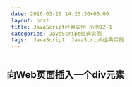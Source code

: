 ```yaml
---
date: 2016-03-26 14:26:30+00:00
layout: post
title: JavaScript经典实例 示例12-1
categories: JavaScript经典实例
tags:  JavaScript  JavaScript经典实例
---
```


向Web页面插入一个div元素
----------------

<html>
    <head>
        <title>object detection</title>
        <style type="text/css">
            div
            {
                width: 300px;
                heigth: 20px;
                padding: 10px;
                margin: 10px 0;
            }
            
            #div1
            {
                background-color: #ff0;
            }
            
            .divclass
            {
                background-color: #cfc;
            }
            
        </style>
        <script type="text/javascript">
        
            var i = 1;
            
            function addDiv() {
                
                //获取父节点
                var parent = document.getElementById('parent'),
                
                //创建新的div
                    newDiv = document.createElement('div');
                
                newDiv.className = 'divclass';
                newDiv.innerHTML = "<p>I'm here, I'm in the page" + i + "</p>";
                i++;
                
                //添加到页面
                parent.insertBefore(newDiv, document.getElementById('div1'));
            }
                        
        </script>
    </head>
    <body>
        <div id="parent">
            <div id="div1" onclick="addDiv()">
                <p>Click me to add new element</p>
            </div>
        <div>
    </body>
</html>

源码如下：



`insertBefore()` 方法在您指定的已有子节点之前插入新的子节点。
提示：如果您希望创建包含文本的新列表项，请记得创建文本节点形式的文本，以便追加到 `LI` 元素中，然后向列表插入这个 `LI`。
您也可以使用 `insertBefore` 方法插入/移动已有元素。

`node.insertBefore(newnode,existingnode)`   `newnode`	`Node` 对象	必需。需要插入的节点对象。
`existingnode`	`Node` `object`	可选。在其之前插入新节点的子节点。如果未规定，则 `insertBefore` 方法会在结尾插入 `newnode`。
